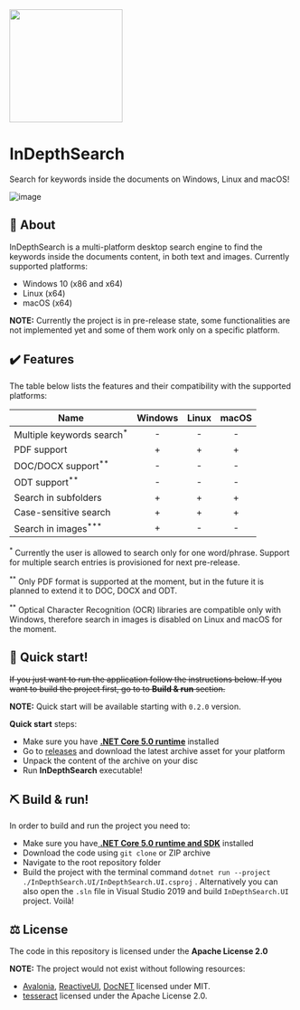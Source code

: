 <img src="https://raw.githubusercontent.com/radoslawik/InDepthSearch/master/InDepthSearch.UI/Assets/ids-icon.ico" width="200">

# InDepthSearch
Search for keywords inside the documents on Windows, Linux and macOS!

![image](https://user-images.githubusercontent.com/55437425/115236262-6ffd6b00-a11b-11eb-8ca5-43a1542e05c5.png)

## 📖 About
InDepthSearch is a multi-platform desktop search engine to find the keywords inside the documents content, in both text and images. Currently supported platforms:
 - Windows 10 (x86 and x64)
 - Linux (x64)
 - macOS (x64)

**NOTE:** Currently the project is in pre-release state, some functionalities are not implemented yet and some of them work only on a specific platform.

## ✔️ Features
The table below lists the features and their compatibility with the supported platforms:

| Name  | Windows | Linux  | macOS |
| ------------- |:---------------:|:---------------:|:---------------:|
| Multiple keywords search<sup>*</sup> | - | -  | - |
| PDF support | + | + | + |
| DOC/DOCX support<sup>**</sup> | - | - | - |
| ODT support<sup>**</sup> | - | - | - |
| Search in subfolders | + | + | + |
| Case-sensitive search | + | + | + |
| Search in images<sup>***</sup> | + | - | - |

<sup>*</sup>  Currently the user is allowed to search only for one word/phrase. Support for multiple search entries is provisioned for next pre-release.

<sup>**</sup>  Only PDF format is supported at the moment, but in the future it is planned to extend it to DOC, DOCX and ODT.

<sup>**</sup>  Optical Character Recognition (OCR) libraries are compatible only with Windows, therefore search in images is disabled on Linux and macOS for the moment.

## 🚀 Quick start!
~~If you just want to run the application follow the instructions below. If you want to build the project first, go to to **Build & run** section.~~

**NOTE:** Quick start will be available starting with `0.2.0` version.

**Quick start** steps:
 - Make sure you have [**.NET Core 5.0 runtime**](https://dotnet.microsoft.com/download/dotnet/5.0/runtime "**.NET Core 5.0 runtime**") installed
 - Go to [releases](https://github.com/radoslawik/InDepthSearch/releases "releases") and download the latest archive asset for your platform
 - Unpack the content of the archive on your disc
 - Run **InDepthSearch** executable!

## ⛏️ Build & run!
In order to build and run the project you need to:
- Make sure you have[ **.NET Core 5.0 runtime and SDK**](https://dotnet.microsoft.com/download " **.NET Core 5.0 runtime and SDK**") installed
- Download the code using `git clone` or ZIP archive
- Navigate to the root repository folder
- Build the project with the terminal command
`dotnet run --project ./InDepthSearch.UI/InDepthSearch.UI.csproj` .
Alternatively you can also open the `.sln` file in Visual Studio 2019 and build `InDepthSearch.UI` project. Voilà!

## ⚖️ License
The code in this repository is licensed under the **Apache License 2.0**

**NOTE:** The project would not exist without following resources:

 - [Avalonia](https://github.com/AvaloniaUI/Avalonia), [ReactiveUI](https://github.com/reactiveui/ReactiveUI), [DocNET](https://github.com/GowenGit/docnet) licensed under MIT.
 - [tesseract](https://github.com/charlesw/tesseract) licensed under the Apache License 2.0.


